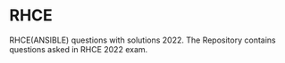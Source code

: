# RHCE
RHCE(ANSIBLE) questions with solutions 2022.
The Repository contains questions asked in RHCE 2022 exam.
